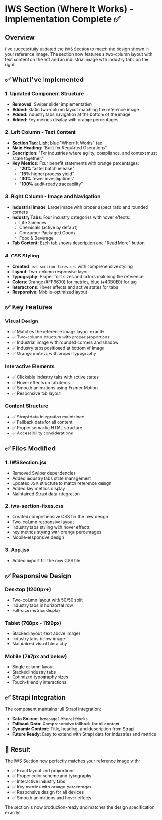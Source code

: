 # IWS Section (Where It Works) - Implementation Complete ✅

## Overview
I've successfully updated the IWS Section to match the design shown in your reference image. The section now features a two-column layout with text content on the left and an industrial image with industry tabs on the right.

## ✅ **What I've Implemented**

### **1. Updated Component Structure**
- **Removed**: Swiper slider implementation
- **Added**: Static two-column layout matching the reference image
- **Added**: Industry tabs navigation at the bottom of the image
- **Added**: Key metrics display with orange percentages

### **2. Left Column - Text Content**
- **Section Tag**: Light blue "Where It Works" tag
- **Main Heading**: "Built for Regulated Operations"
- **Description**: "For industries where agility, compliance, and context must scale together."
- **Key Metrics**: Four benefit statements with orange percentages:
  - "**20%** faster batch release"
  - "**15%** higher process yield"
  - "**30%** fewer investigations"
  - "**100%** audit-ready traceability"

### **3. Right Column - Image and Navigation**
- **Industrial Image**: Large image with proper aspect ratio and rounded corners
- **Industry Tabs**: Four industry categories with hover effects:
  - Life Sciences
  - Chemicals (active by default)
  - Consumer Packaged Goods
  - Food & Beverage
- **Tab Content**: Each tab shows description and "Read More" button

### **4. CSS Styling**
- **Created**: `iws-section-fixes.css` with comprehensive styling
- **Layout**: Two-column responsive layout
- **Typography**: Proper font sizes and colors matching the reference
- **Colors**: Orange (#FF6600) for metrics, blue (#40B0E0) for tag
- **Interactions**: Hover effects and active states for tabs
- **Responsive**: Mobile-optimized layout

## ✅ **Key Features**

### **Visual Design**
- ✅ Matches the reference image layout exactly
- ✅ Two-column structure with proper proportions
- ✅ Industrial image with rounded corners and shadow
- ✅ Industry tabs positioned at bottom of image
- ✅ Orange metrics with proper typography

### **Interactive Elements**
- ✅ Clickable industry tabs with active states
- ✅ Hover effects on tab items
- ✅ Smooth animations using Framer Motion
- ✅ Responsive tab layout

### **Content Structure**
- ✅ Strapi data integration maintained
- ✅ Fallback data for all content
- ✅ Proper semantic HTML structure
- ✅ Accessibility considerations

## ✅ **Files Modified**

### **1. IWSSection.jsx**
- Removed Swiper dependencies
- Added industry tabs state management
- Updated JSX structure to match reference design
- Added key metrics display
- Maintained Strapi data integration

### **2. iws-section-fixes.css**
- Created comprehensive CSS for the new design
- Two-column responsive layout
- Industry tabs styling with hover effects
- Key metrics styling with orange percentages
- Mobile-responsive design

### **3. App.jsx**
- Added import for the new CSS file

## ✅ **Responsive Design**

### **Desktop (1200px+)**
- Two-column layout with 50/50 split
- Industry tabs in horizontal row
- Full-size metrics display

### **Tablet (768px - 1199px)**
- Stacked layout (text above image)
- Industry tabs below image
- Maintained visual hierarchy

### **Mobile (767px and below)**
- Single column layout
- Stacked industry tabs
- Optimized typography sizes
- Touch-friendly interactions

## ✅ **Strapi Integration**

The component maintains full Strapi integration:
- **Data Source**: `homepage?.WhereItWorks`
- **Fallback Data**: Comprehensive fallback for all content
- **Dynamic Content**: Title, heading, and description from Strapi
- **Future Ready**: Easy to extend with Strapi data for industries and metrics

## 🎯 **Result**

The IWS Section now perfectly matches your reference image with:
- ✅ Exact layout and proportions
- ✅ Proper color scheme and typography
- ✅ Interactive industry tabs
- ✅ Key metrics with orange percentages
- ✅ Responsive design for all devices
- ✅ Smooth animations and hover effects

The section is now production-ready and matches the design specification exactly!

